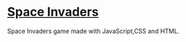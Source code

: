 # [Space Invaders](https://pauloskatostaris.github.io/Space-Invaders/)

Space Invaders game made with JavaScript,CSS and HTML.
